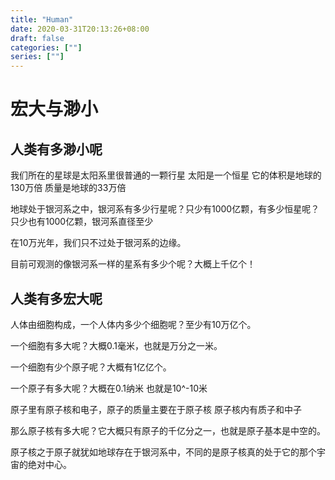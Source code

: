 ```yaml
---
title: "Human"
date: 2020-03-31T20:13:26+08:00
draft: false
categories: [""]
series: [""]
---
```


# 宏大与渺小

## 人类有多渺小呢

我们所在的星球是太阳系里很普通的一颗行星 太阳是一个恒星 它的体积是地球的130万倍 质量是地球的33万倍

地球处于银河系之中，银河系有多少行星呢？只少有1000亿颗，有多少恒星呢？只少也有1000亿颗，银河系直径至少

在10万光年，我们只不过处于银河系的边缘。

目前可观测的像银河系一样的星系有多少个呢？大概上千亿个！

## 人类有多宏大呢

人体由细胞构成，一个人体内多少个细胞呢？至少有10万亿个。

一个细胞有多大呢？大概0.1毫米，也就是万分之一米。

一个细胞有少个原子呢？大概有1亿亿个。

一个原子有多大呢？大概在0.1纳米 也就是10^-10米

原子里有原子核和电子，原子的质量主要在于原子核 原子核内有质子和中子

那么原子核有多大呢？它大概只有原子的千亿分之一，也就是原子基本是中空的。

原子核之于原子就犹如地球存在于银河系中，不同的是原子核真的处于它的那个宇宙的绝对中心。






